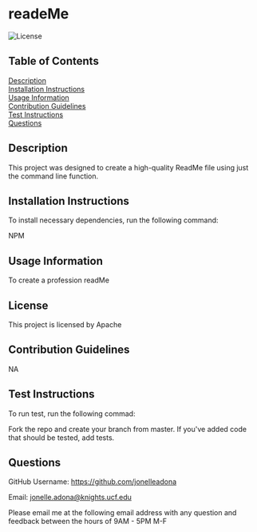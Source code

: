 # readeMe

  ![License](https://img.shields.io/badge/License-Apache%202.0-blue.svg)

  ## Table of Contents
  
  [Description](#description)  
  [Installation Instructions](#installation-instructions)  
  [Usage Information](#usage-information)  
  [Contribution Guidelines](#contribution-guidelines)  
  [Test Instructions](#test-instructions)  
  [Questions](#questions)  

  ## Description

  This project was designed to create a high-quality ReadMe file using just the command line function.

  ## Installation Instructions 

  To install necessary dependencies, run the following command:  

  NPM

  ## Usage Information

  To create a profession readMe 

  ## License
  
  This project is licensed by Apache

  ## Contribution Guidelines 

  NA

  ## Test Instructions

  To run test, run the following commad:  

  Fork the repo and create your branch from master. If you've added code that should be tested, add tests.

  ## Questions

  GitHub Username: https://github.com/jonelleadona

  Email: jonelle.adona@knights.ucf.edu  

  Please email me at the following email address with any question and feedback between the hours of 9AM - 5PM M-F
